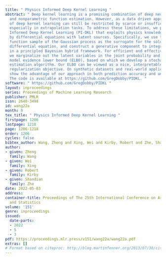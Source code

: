 ```yaml
---
title: " Physics Informed Deep Kernel Learning "
abstract: " Deep kernel learning is a promising combination of deep neural networks
  and nonparametric function estimation. However, as a data driven approach, the performance
  of deep kernel learning can still be restricted by scarce or insufficient data,
  especially in extrapolation tasks. To address these limitations, we propose Physics
  Informed Deep Kernel Learning (PI-DKL) that exploits physics knowledge represented
  by differential equations with latent sources. Specifically, we use the posterior
  function sample of the Gaussian process as the surrogate for the solution of the
  differential equation, and construct a generative component to integrate the equation
  in a principled Bayesian hybrid framework. For efficient and effective inference,
  we marginalize out the latent variables in the joint probability and derive a collapsed
  model evidence lower bound (ELBO), based on which we develop a stochastic model
  estimation algorithm. Our ELBO can be viewed as a nice, interpretable posterior
  regularization objective. On synthetic datasets and real-world applications, we
  show the advantage of our approach in both prediction accuracy and uncertainty quantification.
  The code is available at https://github.com/GregDobby/PIDKL. "
software: " https://github.com/GregDobby/PIDKL "
layout: inproceedings
series: Proceedings of Machine Learning Research
publisher: PMLR
issn: 2640-3498
id: wang22a
month: 0
tex_title: " Physics Informed Deep Kernel Learning "
firstpage: 1206
lastpage: 1218
page: 1206-1218
order: 1206
cycles: false
bibtex_author: Wang, Zheng and Xing, Wei and Kirby, Robert and Zhe, Shandian
author:
- given: Zheng
  family: Wang
- given: Wei
  family: Xing
- given: Robert
  family: Kirby
- given: Shandian
  family: Zhe
date: 2022-05-03
address:
container-title: Proceedings of The 25th International Conference on Artificial Intelligence
  and Statistics
volume: '151'
genre: inproceedings
issued:
  date-parts:
  - 2022
  - 5
  - 3
pdf: https://proceedings.mlr.press/v151/wang22a/wang22a.pdf
extras: []
# Format based on citeproc: http://blog.martinfenner.org/2013/07/30/citeproc-yaml-for-bibliographies/
---
```

